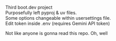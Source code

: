 Third boot.dev project \
Purposefully left pyproj & uv files. \
Some options changeable within usersettings file. \
Edit token inside .env (requires Gemini API token) 

Not like anyone is gonna read this repo. Oh, well
